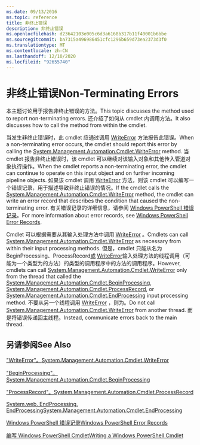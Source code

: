 ```yaml
---
ms.date: 09/13/2016
ms.topic: reference
title: 非终止错误
description: 非终止错误
ms.openlocfilehash: d23642103e005c6d3a6168b317b11f40001b6bbe
ms.sourcegitcommit: ba7315a496986451cfc1296b659d73ea2373d3f0
ms.translationtype: MT
ms.contentlocale: zh-CN
ms.lasthandoff: 12/10/2020
ms.locfileid: "92655740"
---
```

# <a name="non-terminating-errors"></a><span data-ttu-id="3cd24-103">非终止错误</span><span class="sxs-lookup"><span data-stu-id="3cd24-103">Non-Terminating Errors</span></span>

<span data-ttu-id="3cd24-104">本主题讨论用于报告非终止错误的方法。</span><span class="sxs-lookup"><span data-stu-id="3cd24-104">This topic discusses the method used to report non-terminating errors.</span></span> <span data-ttu-id="3cd24-105">还介绍了如何从 cmdlet 内调用方法。</span><span class="sxs-lookup"><span data-stu-id="3cd24-105">It also discusses how to call the method from within the cmdlet.</span></span>

<span data-ttu-id="3cd24-106">当发生非终止错误时，此 cmdlet 应通过调用 [WriteError](/dotnet/api/System.Management.Automation.Cmdlet.WriteError) 方法报告此错误。</span><span class="sxs-lookup"><span data-stu-id="3cd24-106">When a non-terminating error occurs, the cmdlet should report this error by calling the [System.Management.Automation.Cmdlet.WriteError](/dotnet/api/System.Management.Automation.Cmdlet.WriteError) method.</span></span> <span data-ttu-id="3cd24-107">当 cmdlet 报告非终止错误时，该 cmdlet 可以继续对该输入对象和其他传入管道对象执行操作。</span><span class="sxs-lookup"><span data-stu-id="3cd24-107">When the cmdlet reports a non-terminating error, the cmdlet can continue to operate on this input object and on further incoming pipeline objects.</span></span> <span data-ttu-id="3cd24-108">如果该 cmdlet 调用 [WriteError](/dotnet/api/System.Management.Automation.Cmdlet.WriteError) 方法，则该 cmdlet 可以编写一个错误记录，用于描述导致非终止错误的情况。</span><span class="sxs-lookup"><span data-stu-id="3cd24-108">If the cmdlet calls the [System.Management.Automation.Cmdlet.WriteError](/dotnet/api/System.Management.Automation.Cmdlet.WriteError) method, the cmdlet can write an error record that describes the condition that caused the non-terminating error.</span></span> <span data-ttu-id="3cd24-109">有关错误记录的详细信息，请参阅 [Windows PowerShell 错误记录](./windows-powershell-error-records.md)。</span><span class="sxs-lookup"><span data-stu-id="3cd24-109">For more information about error records, see [Windows PowerShell Error Records](./windows-powershell-error-records.md).</span></span>

<span data-ttu-id="3cd24-110">Cmdlet 可以根据需要从其输入处理方法中调用 [WriteError](/dotnet/api/System.Management.Automation.Cmdlet.WriteError) 。</span><span class="sxs-lookup"><span data-stu-id="3cd24-110">Cmdlets can call [System.Management.Automation.Cmdlet.WriteError](/dotnet/api/System.Management.Automation.Cmdlet.WriteError) as necessary from within their input processing methods.</span></span> <span data-ttu-id="3cd24-111">但是，cmdlet 只能从名为 BeginProcessing、ProcessRecord[或](/dotnet/api/System.Management.Automation.Cmdlet.EndProcessing) [WriteError](/dotnet/api/System.Management.Automation.Cmdlet.WriteError)输入处理方法的线程调用[](/dotnet/api/System.Management.Automation.Cmdlet.BeginProcessing)（可能为一个类型为[](/dotnet/api/System.Management.Automation.Cmdlet.ProcessRecord)的方法）的类型的调用程序中的方法的调用程序。</span><span class="sxs-lookup"><span data-stu-id="3cd24-111">However, cmdlets can call [System.Management.Automation.Cmdlet.WriteError](/dotnet/api/System.Management.Automation.Cmdlet.WriteError) only from the thread that called the [System.Management.Automation.Cmdlet.BeginProcessing](/dotnet/api/System.Management.Automation.Cmdlet.BeginProcessing), [System.Management.Automation.Cmdlet.ProcessRecord](/dotnet/api/System.Management.Automation.Cmdlet.ProcessRecord), or [System.Management.Automation.Cmdlet.EndProcessing](/dotnet/api/System.Management.Automation.Cmdlet.EndProcessing) input processing method.</span></span> <span data-ttu-id="3cd24-112">不要从另一个线程调用 [WriteError](/dotnet/api/System.Management.Automation.Cmdlet.WriteError) ，则为。</span><span class="sxs-lookup"><span data-stu-id="3cd24-112">Do not call [System.Management.Automation.Cmdlet.WriteError](/dotnet/api/System.Management.Automation.Cmdlet.WriteError) from another thread.</span></span> <span data-ttu-id="3cd24-113">而是将错误传递回主线程。</span><span class="sxs-lookup"><span data-stu-id="3cd24-113">Instead, communicate errors back to the main thread.</span></span>

## <a name="see-also"></a><span data-ttu-id="3cd24-114">另请参阅</span><span class="sxs-lookup"><span data-stu-id="3cd24-114">See Also</span></span>

[<span data-ttu-id="3cd24-115">"WriteError"。</span><span class="sxs-lookup"><span data-stu-id="3cd24-115">System.Management.Automation.Cmdlet.WriteError</span></span>](/dotnet/api/System.Management.Automation.Cmdlet.WriteError)

[<span data-ttu-id="3cd24-116">"BeginProcessing"。</span><span class="sxs-lookup"><span data-stu-id="3cd24-116">System.Management.Automation.Cmdlet.BeginProcessing</span></span>](/dotnet/api/System.Management.Automation.Cmdlet.BeginProcessing)

[<span data-ttu-id="3cd24-117">"ProcessRecord"。</span><span class="sxs-lookup"><span data-stu-id="3cd24-117">System.Management.Automation.Cmdlet.ProcessRecord</span></span>](/dotnet/api/System.Management.Automation.Cmdlet.ProcessRecord)

[<span data-ttu-id="3cd24-118">System.web. EndProcessing. EndProcessing</span><span class="sxs-lookup"><span data-stu-id="3cd24-118">System.Management.Automation.Cmdlet.EndProcessing</span></span>](/dotnet/api/System.Management.Automation.Cmdlet.EndProcessing)

[<span data-ttu-id="3cd24-119">Windows PowerShell 错误记录</span><span class="sxs-lookup"><span data-stu-id="3cd24-119">Windows PowerShell Error Records</span></span>](./windows-powershell-error-records.md)

[<span data-ttu-id="3cd24-120">编写 Windows PowerShell Cmdlet</span><span class="sxs-lookup"><span data-stu-id="3cd24-120">Writing a Windows PowerShell Cmdlet</span></span>](./writing-a-windows-powershell-cmdlet.md)
